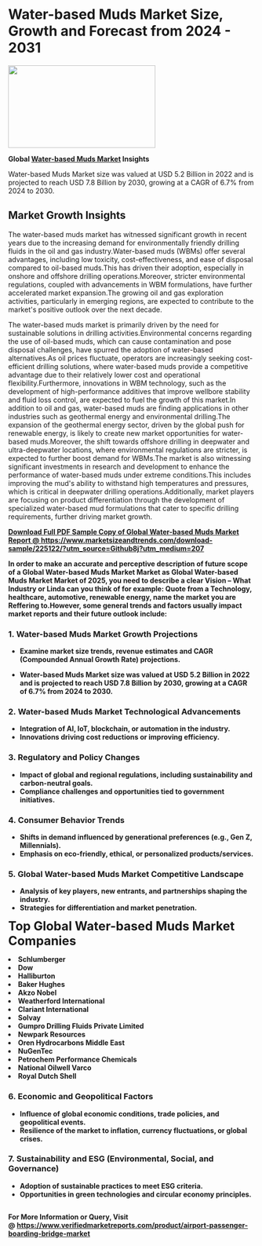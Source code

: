 <H1>Water-based Muds Market Size, Growth and Forecast from 2024 - 2031</H1><img class="aligncenter size-medium wp-image-584254" src="https://thirdeyenews.in/wp-content/uploads/2024/09/Global-Market-Research-300x168.jpeg" alt="" width="300" height="168" /><p><strong>Global&nbsp;<a href="https://www.marketsizeandtrends.com/download-sample/225122/?utm_source=Github8j?utm_medium=207">Water-based Muds Market</a> Insights</strong></p><p>Water-based Muds Market size was valued at USD 5.2 Billion in 2022 and is projected to reach USD 7.8 Billion by 2030, growing at a CAGR of 6.7% from 2024 to 2030.</p><p><h2>Market Growth Insights</h2> <p>The water-based muds market has witnessed significant growth in recent years due to the increasing demand for environmentally friendly drilling fluids in the oil and gas industry.Water-based muds (WBMs) offer several advantages, including low toxicity, cost-effectiveness, and ease of disposal compared to oil-based muds.This has driven their adoption, especially in onshore and offshore drilling operations.Moreover, stricter environmental regulations, coupled with advancements in WBM formulations, have further accelerated market expansion.The growing oil and gas exploration activities, particularly in emerging regions, are expected to contribute to the market's positive outlook over the next decade.</p> <p><strong><a href="#"></a></strong></p> <p>The water-based muds market is primarily driven by the need for sustainable solutions in drilling activities.Environmental concerns regarding the use of oil-based muds, which can cause contamination and pose disposal challenges, have spurred the adoption of water-based alternatives.As oil prices fluctuate, operators are increasingly seeking cost-efficient drilling solutions, where water-based muds provide a competitive advantage due to their relatively lower cost and operational flexibility.Furthermore, innovations in WBM technology, such as the development of high-performance additives that improve wellbore stability and fluid loss control, are expected to fuel the growth of this market.In addition to oil and gas, water-based muds are finding applications in other industries such as geothermal energy and environmental drilling.The expansion of the geothermal energy sector, driven by the global push for renewable energy, is likely to create new market opportunities for water-based muds.Moreover, the shift towards offshore drilling in deepwater and ultra-deepwater locations, where environmental regulations are stricter, is expected to further boost demand for WBMs.The market is also witnessing significant investments in research and development to enhance the performance of water-based muds under extreme conditions.This includes improving the mud's ability to withstand high temperatures and pressures, which is critical in deepwater drilling operations.Additionally, market players are focusing on product differentiation through the development of specialized water-based mud formulations that cater to specific drilling requirements, further driving market growth.</p> <p><strong><a href="#"></p><p><span class=""><strong>Download Full PDF Sample Copy of Global Water-based Muds Market Report</strong> @ <a href="https://www.marketsizeandtrends.com/download-sample/225122/?utm_source=Github8j?utm_medium=207" target="_blank">https://www.marketsizeandtrends.com/download-sample/225122/?utm_source=Github8j?utm_medium=207</a></span></p><p>In order to make an accurate and perceptive description of future scope of a Global&nbsp;Water-based Muds Market Market as Global&nbsp;Water-based Muds Market Market of 2025, you need to describe a clear Vision &ndash; What Industry or Linda can you think of for example: Quote from a Technology, healthcare, automotive, renewable energy, name the market you are Reffering to.However, some general trends and factors usually impact market reports and their future outlook include:</p><h3>1.&nbsp;<strong>Water-based Muds Market Growth Projections</strong></h3><ul><li>Examine market size trends, revenue estimates and CAGR (Compounded Annual Growth Rate) projections.</li><li><p>Water-based Muds Market size was valued at USD 5.2 Billion in 2022 and is projected to reach USD 7.8 Billion by 2030, growing at a CAGR of 6.7% from 2024 to 2030.</p></li></ul><h3>2.&nbsp;<strong>Water-based Muds Market Technological Advancements</strong></h3><ul><li>Integration of AI, IoT, blockchain, or automation in the industry.</li><li>Innovations driving cost reductions or improving efficiency.</li></ul><h3>3.&nbsp;<strong>Regulatory and Policy Changes</strong></h3><ul><li>Impact of global and regional regulations, including sustainability and carbon-neutral goals.</li><li>Compliance challenges and opportunities tied to government initiatives.</li></ul><h3>4.&nbsp;<strong>Consumer Behavior Trends</strong></h3><ul><li>Shifts in demand influenced by generational preferences (e.g., Gen Z, Millennials).</li><li>Emphasis on eco-friendly, ethical, or personalized products/services.</li></ul><h3>5.&nbsp;<strong>Global Water-based Muds Market Competitive Landscape</strong></h3><ul><li>Analysis of key players, new entrants, and partnerships shaping the industry.</li><li>Strategies for differentiation and market penetration.</li></ul><p data-pm-slice="1 1 []"><span style="color: inherit; font-family: inherit; font-size: 25px;">Top Global Water-based Muds Market Companies</span></p><div class="" data-test-id=""><p><li>Schlumberger</li><li> Dow</li><li> Halliburton</li><li> Baker Hughes</li><li> Akzo Nobel</li><li> Weatherford International</li><li> Clariant International</li><li> Solvay</li><li> Gumpro Drilling Fluids Private Limited</li><li> Newpark Resources</li><li> Oren Hydrocarbons Middle East</li><li> NuGenTec</li><li> Petrochem Performance Chemicals</li><li> National Oilwell Varco</li><li> Royal Dutch Shell</li></p></div><h3>6.&nbsp;<strong>Economic and Geopolitical Factors</strong></h3><ul><li>Influence of global economic conditions, trade policies, and geopolitical events.</li><li>Resilience of the market to inflation, currency fluctuations, or global crises.</li></ul><h3>7.&nbsp;<strong>Sustainability and ESG (Environmental, Social, and Governance)</strong></h3><ul><li>Adoption of sustainable practices to meet ESG criteria.</li><li>Opportunities in green technologies and circular economy principles.</li></ul><h2><strong style="font-size: 14px;">For More Information or Query, Visit @&nbsp;</strong><a style="background-color: #ffffff; font-size: 14px;" href="https://www.marketsizeandtrends.com/report/water-based-muds-market/" target="_blank">https://www.verifiedmarketreports.com/product/airport-passenger-boarding-bridge-market</a></h2>